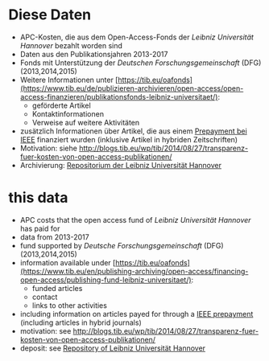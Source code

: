 # Diese Daten

* APC-Kosten, die aus dem Open-Access-Fonds der *Leibniz Universität Hannover* bezahlt worden sind
* Daten aus den Publikationsjahren 2013-2017
* Fonds mit Unterstützung der *Deutschen Forschungsgemeinschaft* (DFG) (2013,2014,2015)
* Weitere Informationen unter [https://tib.eu/oafonds](https://www.tib.eu/de/publizieren-archivieren/open-access/open-access-finanzieren/publikationsfonds-leibniz-universitaet/):
  * geförderte Artikel
  * Kontaktinformationen
  * Verweise auf weitere Aktivitäten
* zusätzlich Informationen über Artikel, die aus einem [Prepayment bei IEEE](http://open.ieee.org/index.php/for-institutions-funders/institutional-partners/leibniz-universitat-hannover/) finanziert wurden (inklusive Artikel in hybriden Zeitschriften)
* Motivation: siehe <http://blogs.tib.eu/wp/tib/2014/08/27/transparenz-fuer-kosten-von-open-access-publikationen/>
* Archivierung: [Repositorium der Leibniz Universität Hannover](http://www.repo.uni-hannover.de)



# this data

* APC costs that the open access fund of *Leibniz Universität Hannover* has paid for
* data from 2013-2017
* fund supported by *Deutsche Forschungsgemeinschaft* (DFG) (2013,2014,2015)
* information available under [https://tib.eu/oafonds](https://www.tib.eu/en/publishing-archiving/open-access/financing-open-access/publishing-fund-leibniz-universitaet/):
  * funded articles
  * contact
  * links to other activities
* including information on articles payed for through a [IEEE prepayment](http://open.ieee.org/index.php/for-institutions-funders/institutional-partners/leibniz-universitat-hannover/) (including articles in hybrid journals)
* motivation: see <http://blogs.tib.eu/wp/tib/2014/08/27/transparenz-fuer-kosten-von-open-access-publikationen/>
* deposit: see [Repository of Leibniz Universität Hannover](http://www.repo.uni-hannover.de)
